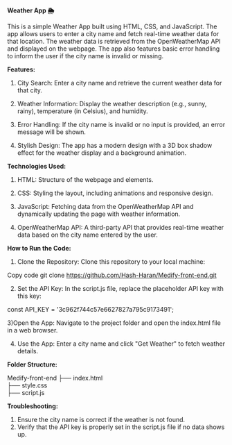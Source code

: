 **Weather App 🌦️**

   This is a simple Weather App built using HTML, CSS, and JavaScript. The app allows users to enter a city name and fetch real-time weather data for that location. The weather data is retrieved from the OpenWeatherMap API and displayed on the webpage. The app also features basic error handling to inform the user if the city name is invalid or missing.

**Features:**
1) City Search: Enter a city name and retrieve the current weather data for that city.

2) Weather Information: Display the weather description (e.g., sunny, rainy), temperature (in Celsius), and humidity.

3) Error Handling: If the city name is invalid or no input is provided, an error message will be shown.

4) Stylish Design: The app has a modern design with a 3D box shadow effect for the weather display and a background animation.

**Technologies Used:**
1) HTML: Structure of the webpage and elements.

2) CSS: Styling the layout, including animations and responsive design.

3) JavaScript: Fetching data from the OpenWeatherMap API and dynamically updating the page with weather information.

4) OpenWeatherMap API: A third-party API that provides real-time weather data based on the city name entered by the user.

**How to Run the Code:**
1) Clone the Repository: Clone this repository to your local machine:

Copy code
git clone https://github.com/Hash-Haran/Medify-front-end.git

2) Set the API Key: In the script.js file, replace the placeholder API key with this key:

const API_KEY = '3c962f744c57e6627827a795c9173491'; 

3)Open the App: Navigate to the project folder and open the index.html file in a web browser.

4) Use the App: Enter a city name and click "Get Weather" to fetch weather details.

**Folder Structure:**

Medify-front-end
  ├── index.html  
  ├── style.css   
  ├── script.js        
  
**Troubleshooting:**
1) Ensure the city name is correct if the weather is not found.
2) Verify that the API key is properly set in the script.js file if no data shows up.
